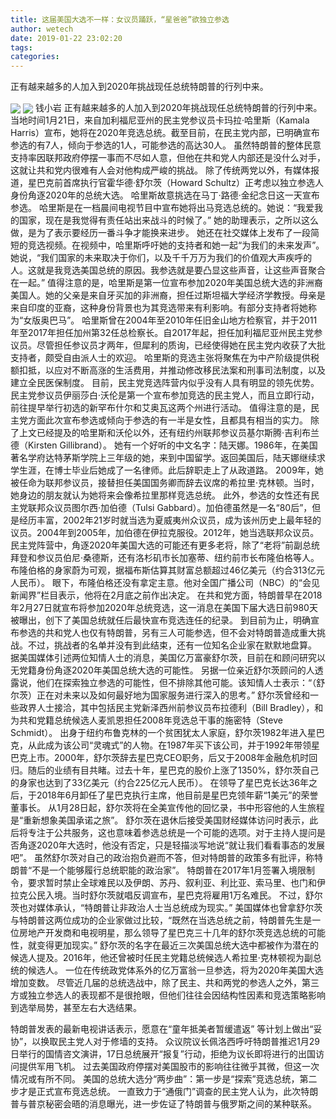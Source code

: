 ```yaml
---
title: 这届美国大选不一样：女议员踊跃，“星爸爸”欲独立参选
author: wetech
date: 2019-01-22 23:02:20
tags: 
categories: 
---
```

正有越来越多的人加入到2020年挑战现任总统特朗普的行列中来。
<!-- more -->
<img align="center" border="0" src="https://imgcdn.yicai.com/uppics/images/2019/01/e73d20269e4e9fb47a30134a626b0aad.jpg" />
<img align="center" border="0" src="https://imgcdn.yicai.com/uppics/images/2019/01/a71f6742aa56a99226b59b7bcfe5e95b.jpg" />
钱小岩
正有越来越多的人加入到2020年挑战现任总统特朗普的行列中来。
当地时间1月21日，来自加利福尼亚州的民主党参议员卡玛拉·哈里斯（Kamala Harris）宣布，她将在2020年竞选总统。截至目前，在民主党内部，已明确宣布参选的有7人，倾向于参选的1人，可能参选的高达30人。
虽然特朗普的整体民意支持率因联邦政府停摆一事而不尽如人意，但他在共和党人内部还是没什么对手，这就让共和党内很难有人会对他构成严峻的挑战。
除了传统两党以外，有媒体报道，星巴克前首席执行官霍华德·舒尔茨（Howard Schultz）正考虑以独立参选人身份角逐2020年的总统大选。
哈里斯故意挑选在马丁·路德·金纪念日这一天宣布参选。
哈里斯是在一档晨间电视节目中宣布她将出马竞选总统的。她说：“我爱我的国家，现在是我觉得有责任站出来战斗的时候了。”
她的助理表示，之所以这么做，是为了表示要经历一番斗争才能换来进步。
她还在社交媒体上发布了一段简短的竞选视频。在视频中，哈里斯呼吁她的支持者和她一起“为我们的未来发声”。她说，“我们国家的未来取决于你们，以及千千万万为我们的价值观大声疾呼的人。这就是我竞选美国总统的原因。我参选就是要凸显这些声音，让这些声音聚合在一起。”
值得注意的是，哈里斯是第一位宣布参加2020年美国总统大选的非洲裔美国人。她的父亲是来自牙买加的非洲裔，担任过斯坦福大学经济学教授。母亲是来自印度的亚裔，这种身份背景也为其竞选带来有利影响。有部分支持者将她称为“女版奥巴马”。
哈里斯曾在2004年至2010年任旧金山地方检察官，并于2011年至2017年担任加州第32任总检察长。自2017年起，担任加利福尼亚州民主党参议员。尽管担任参议员才两年，但犀利的质询，已经使得她在民主党内收获了大批支持者，颇受自由派人士的欢迎。
哈里斯的竞选主张将聚焦在为中产阶级提供税额扣抵，以应对不断高涨的生活费用，并推动修改移民法案和刑事司法制度，以及建立全民医保制度。
目前，民主党竞选阵营内似乎没有人具有明显的领先优势。民主党参议员伊丽莎白·沃伦是第一个宣布参加竞选的民主党人，而且立即行动，前往提早举行初选的新罕布什尔和艾奥瓦这两个州进行活动。
值得注意的是，民主党方面此次宣布参选或倾向于参选的有一半是女性，且都具有相当的实力。
除了上文已经提及的哈里斯和沃伦以外，还有纽约州联邦参议员基尔斯腾·吉利布兰德（Kirsten Gillibrand）。
她有一个好听的中文名字：陆天娜。1986年，在美国著名学府达特茅斯学院上三年级的她，来到中国留学。返回美国后，陆天娜继续求学生涯，在博士毕业后她成了一名律师。此后辞职走上了从政道路。
2009年，她被任命为联邦参议员，接替担任美国国务卿而辞去议席的希拉里·克林顿。当时，她身边的朋友就认为她将来会像希拉里那样竞选总统。
此外，参选的女性还有民主党联邦众议员图尔西·加伯德（Tulsi Gabbard）。加伯德虽然是一名“80后”，但是经历丰富，2002年21岁时就当选为夏威夷州众议员，成为该州历史上最年轻的议员。2004年到2005年，加伯德在伊拉克服役。2012年，她当选联邦众议员。
民主党阵营中，角逐2020年美国大选的可能还有更多老将，除了“老将”前副总统拜登和参议员伯尼·桑德斯，还有洛杉矶市长加塞蒂、纽约前市长布隆伯格等人。
布隆伯格的身家蔚为可观，据福布斯估算其财富总额超过46亿美元（约合313亿元人民币）。
眼下，布隆伯格还没有拿定主意。他对全国广播公司（NBC）的“会见新闻界”栏目表示，他将在2月底之前作出决定。
在共和党方面，特朗普早在2018年2月27日就宣布将参加2020年总统竞选，这一消息在美国下届大选日前980天被曝出，创下了美国总统就任后最快宣布竞选连任的纪录。
到目前为止，明确宣布参选的共和党人也仅有特朗普，另有三人可能参选，但不会对特朗普造成重大挑战。不过，挑战者的名单并没有到此结束，还有一位知名企业家在默默地盘算。
据美国媒体引述两位知情人士的消息，美国亿万富豪舒尔茨，目前在和顾问研究以无党籍身份角逐2020年美国总统大选的可能性。
另据一位亲近舒尔茨顾问的人透露说，他们在探索独立参选的可能性，但不排除其他可能。该知情人士表示：“（舒尔茨）正在对未来以及如何最好地为国家服务进行深入的思考。”
舒尔茨曾经和一些政界人士接洽，其中包括民主党新泽西州前参议员布拉德利（Bill Bradley），和为共和党籍总统候选人麦凯恩担任2008年竞选总干事的施密特（Steve Schmidt）。
出身于纽约布鲁克林的一个贫困犹太人家庭，舒尔茨1982年进入星巴克，从此成为该公司“灵魂式”的人物。在1987年买下该公司，并于1992年带领星巴克上市。2000年，舒尔茨辞去星巴克CEO职务，后又于2008年金融危机时回归。随后的业绩有目共睹。过去十年，星巴克的股价上涨了1350%，舒尔茨自己的身家也达到了33亿美元（约合225亿元人民币）。
在领导了星巴克长达36年之后，于2018年6月卸任了星巴克执行主席，他目前是星巴克领年薪“1美元”的荣誉董事长。
从1月28日起，舒尔茨将在全美宣传他的回忆录，书中形容他的人生旅程是“重新想象美国承诺之旅”。
舒尔茨在退休后接受美国财经媒体访问时表示，此后将专注于公共服务，这也意味着参选总统是一个可能的选项。对于主持人提问是否角逐2020年大选时，他没有否定，只是轻描淡写地说“就让我们看看事态的发展吧”。
虽然舒尔茨对自己的政治抱负避而不答，但对特朗普的政策多有批评，称特朗普“不是一个能够履行总统职能的政治家”。
特朗普在2017年1月签署入境限制令，要求暂时禁止全球难民以及伊朗、苏丹、叙利亚、利比亚、索马里、也门和伊拉克公民入境。当时舒尔茨就唱反调宣布，星巴克将雇用1万名难民。
不过，舒尔茨也对媒体承认，“特朗普让非政治人士当总统成为现实。”
美国媒体也曾拿舒尔茨与特朗普这两位成功的企业家做过比较，“既然在当选总统之前，特朗普先生是一位房地产开发商和电视明星，那么领导了星巴克三十几年的舒尔茨竞选总统的可能性，就变得更加现实。”
舒尔茨的名字在最近三次美国总统大选中都被作为潜在的候选人提及。2016年，他还曾被时任民主党籍总统候选人希拉里·克林顿视为副总统的候选人。
一位在传统政党体系外的亿万富翁一旦参选，将为2020年美国大选增加变数。
尽管近几届的总统选战中，除了民主、共和两党的参选人之外，第三方或独立参选人的表现都不是很抢眼，但他们往往会因结构性因素和竞选策略影响到选举局势，甚至左右大选结果。
 
 
特朗普发表的最新电视讲话表示，愿意在“童年抵美者暂缓遣返” 等计划上做出“妥协”，以换取民主党人对于修墙的支持。
众议院议长佩洛西呼吁特朗普推迟1月29日举行的国情咨文演讲，17日总统展开“报复”行动，拒绝为议长即将进行的出国访问提供军用飞机。
过去美国政府停摆对美国股市的影响往往微乎其微，但这一次情况或有所不同。
美国的总统大选分“两步曲”：第一步是“探索”竞选总统，第二步才是正式宣布竞选总统。
一直致力于“通俄门”调查的民主党人认为，此次特朗普与普京秘密会晤的消息曝光，进一步佐证了特朗普与俄罗斯之间的某种联系。
